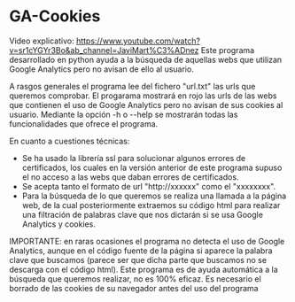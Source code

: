 # GA-Cookies

Video explicativo: https://www.youtube.com/watch?v=sr1cYGYr3Bo&ab_channel=JaviMart%C3%ADnez
Este programa desarrollado en python ayuda a la búsqueda de aquellas webs que utilizan Google Analytics pero 
no avisan de ello al usuario.

A rasgos generales el programa lee del fichero "url.txt" las urls que queremos comprobar. El progarama mostrará
en rojo las urls de las webs que contienen el uso de Google Analytics pero no avisan de sus cookies al usuario.
Mediante la opción -h o --help se mostrarán todas las funcionalidades que ofrece el programa.

En cuanto a cuestiones técnicas:
- Se ha usado la librería ssl para solucionar algunos errores de certificados, los cuales en la versión
  anterior de este programa supuso el no acceso a las webs que daban errores de certificados.
- Se acepta tanto el formato de url  "http://xxxxxx" como el "xxxxxxxx".
- Para la búsqueda de lo que queremos se realiza una llamada a la página web, de la cual posteriormente 
  extraemos su código html para realizar una filtración de palabras clave que nos dictarán si se usa Google 
  Analytics y cookies.

IMPORTANTE: en raras ocasiones el programa no detecta el uso de Google Analytics, aunque en el código 
fuente de la página si aparece la palabra clave que buscamos (parece ser que dicha parte que buscamos no se 
descarga con el código html). Este programa es de ayuda automática a la búsqueda que queremos realizar, no es 
100% eficaz. 
Es necesario el borrado de las cookies de su navegador antes del uso del programa